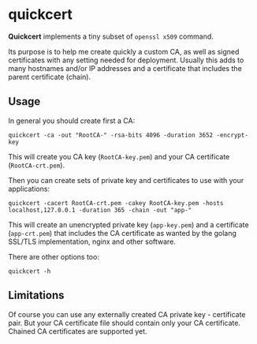 # quickcert #

**Quickcert** implements a tiny subset of `openssl x509` command.

Its purpose is to help me create quickly a custom CA, as well as signed certificates with any setting needed for deployment. Usually this adds to many hostnames and/or IP addresses and a certificate that includes the parent certificate (chain).

## Usage

In general you should create first a CA:

    quickcert -ca -out "RootCA-" -rsa-bits 4096 -duration 3652 -encrypt-key

This will create you CA key (`RootCA-key.pem`) and your CA certificate (`RootCA-crt.pem`).

Then you can create sets of private key and certificates to use with your applications:

    quickcert -cacert RootCA-crt.pem -cakey RootCA-key.pem -hosts localhost,127.0.0.1 -duration 365 -chain -out "app-"

This will create an unencrypted private key (`app-key.pem`) and a certificate (`app-crt.pem`) that includes the CA certificate as wanted by the golang SSL/TLS implementation, nginx and other software.

There are other options too:

    quickcert -h

## Limitations

Of course you can use any externally created CA private key - certificate pair. But your CA certificate file should contain only your CA certificate. Chained CA certificates are supported yet.
